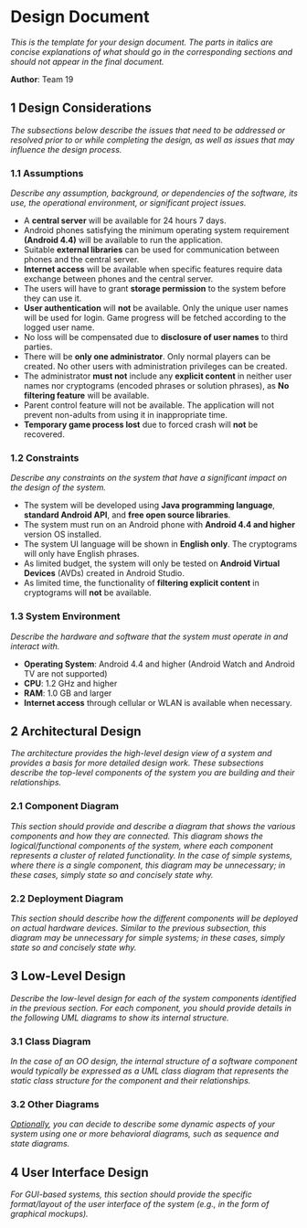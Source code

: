 # Design Document

*This is the template for your design document. The parts in italics are concise explanations of what should go in the corresponding sections and should not appear in the final document.*

**Author**: Team 19

## 1 Design Considerations

*The subsections below describe the issues that need to be addressed or resolved prior to or while completing the design, as well as issues that may influence the design process.*

### 1.1 Assumptions

*Describe any assumption, background, or dependencies of the software, its use, the operational environment, or significant project issues.*

- A **central server** will be available for 24 hours 7 days.
- Android phones satisfying the minimum operating system requirement **(Android 4.4)** will be available to run the application.
- Suitable **external libraries** can be used for communication between phones and the central server.
- **Internet access** will be available when specific features require data exchange between phones and the central server.
- The users will have to grant **storage permission** to the system before they can use it.
- **User authentication** will **not** be available. Only the unique user names will be used for login. Game progress will be fetched according to the logged user name.
- No loss will be compensated due to **disclosure of user names** to third parties.
- There will be **only one administrator**. Only normal players can be created. No other users with administration privileges can be created.
- The administrator **must not** include any **explicit content** in neither user names nor cryptograms (encoded phrases or solution phrases), as **No filtering feature** will be available.
- Parent control feature will not be available. The application will not prevent non-adults from using it in inappropriate time.
- **Temporary game process lost** due to forced crash will **not** be recovered.

### 1.2 Constraints

*Describe any constraints on the system that have a significant impact on the design of the system.*

- The system will be developed using **Java programming language**, **standard Android API**, and **free open source libraries**.
- The system must run on an Android phone with **Android 4.4 and higher** version OS installed.
- The system UI language will be shown in **English only**. The cryptograms will only have English phrases.
- As limited budget, the system will only be tested on **Android Virtual Devices** (AVDs) created in Android Studio.
- As limited time, the functionality of **filtering explicit content** in cryptograms will **not** be available.

### 1.3 System Environment

*Describe the hardware and software that the system must operate in and interact with.*

- **Operating System**: Android 4.4 and higher (Android Watch and Android TV are not supported)
- **CPU**: 1.2 GHz and higher
- **RAM**: 1.0 GB and larger
- **Internet access** through cellular or WLAN is available when necessary.


## 2 Architectural Design

*The architecture provides the high-level design view of a system and provides a basis for more detailed design work. These subsections describe the top-level components of the system you are building and their relationships.*

### 2.1 Component Diagram

*This section should provide and describe a diagram that shows the various components and how they are connected. This diagram shows the logical/functional components of the system, where each component represents a cluster of related functionality. In the case of simple systems, where there is a single component, this diagram may be unnecessary; in these cases, simply state so and concisely state why.*

### 2.2 Deployment Diagram

*This section should describe how the different components will be deployed on actual hardware devices. Similar to the previous subsection, this diagram may be unnecessary for simple systems; in these cases, simply state so and concisely state why.*

## 3 Low-Level Design

*Describe the low-level design for each of the system components identified in the previous section. For each component, you should provide details in the following UML diagrams to show its internal structure.*

### 3.1 Class Diagram

*In the case of an OO design, the internal structure of a software component would typically be expressed as a UML class diagram that represents the static class structure for the component and their relationships.*

### 3.2 Other Diagrams

*<u>Optionally</u>, you can decide to describe some dynamic aspects of your system using one or more behavioral diagrams, such as sequence and state diagrams.*

## 4 User Interface Design
*For GUI-based systems, this section should provide the specific format/layout of the user interface of the system (e.g., in the form of graphical mockups).*

